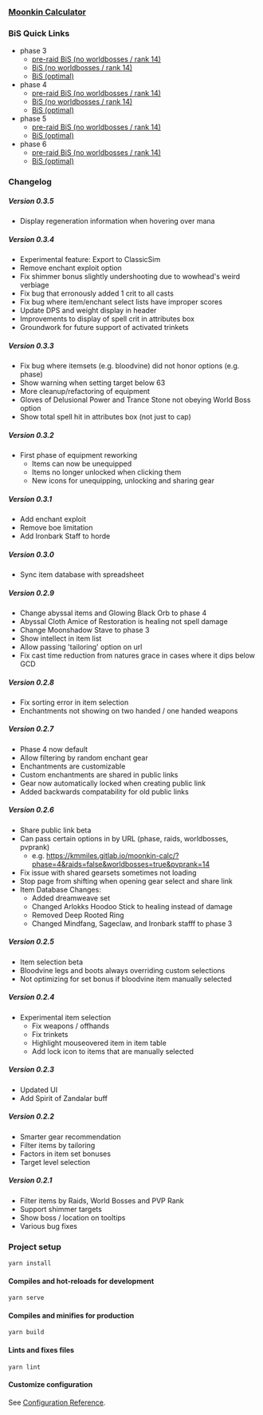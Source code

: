 ### [Moonkin Calculator](https://kmmiles.gitlab.io/moonkin-calc/)

### BiS Quick Links
  - phase 3
    - [pre-raid BiS (no worldbosses / rank 14)](https://kmmiles.gitlab.io/moonkin-calc/?phase=3&raids=false&worldbosses=false&pvprank=1)
    - [BiS (no worldbosses / rank 14)](https://kmmiles.gitlab.io/moonkin-calc/?phase=3&raids=true&worldbosses=false&pvprank=1)
    - [BiS (optimal)](https://kmmiles.gitlab.io/moonkin-calc/?phase=3&raids=true&worldbosses=true&pvprank=14)
  - phase 4
    - [pre-raid BiS (no worldbosses / rank 14)](https://kmmiles.gitlab.io/moonkin-calc/?phase=4&raids=false&worldbosses=false&pvprank=1)
    - [BiS (no worldbosses / rank 14)](https://kmmiles.gitlab.io/moonkin-calc/?phase=4&raids=true&worldbosses=false&pvprank=1)
    - [BiS (optimal)](https://kmmiles.gitlab.io/moonkin-calc/?phase=4&raids=true&worldbosses=true&pvprank=14)
  - phase 5
    - [pre-raid BiS (no worldbosses / rank 14)](https://kmmiles.gitlab.io/moonkin-calc/?phase=5&raids=false&worldbosses=false&pvprank=1)
    - [BiS (optimal)](https://kmmiles.gitlab.io/moonkin-calc/?phase=5&raids=true&worldbosses=true&pvprank=14)
  - phase 6
    - [pre-raid BiS (no worldbosses / rank 14)](https://kmmiles.gitlab.io/moonkin-calc/?phase=6&raids=false&worldbosses=false&pvprank=1)
    - [BiS (optimal)](https://kmmiles.gitlab.io/moonkin-calc/?phase=6&raids=true&worldbosses=true&pvprank=14)

### Changelog
##### Version 0.3.5
  - Display regeneration information when hovering over mana

##### Version 0.3.4
  - Experimental feature: Export to ClassicSim
  - Remove enchant exploit option
  - Fix shimmer bonus slightly undershooting due to wowhead's weird verbiage
  - Fix bug that erronously added 1 crit to all casts
  - Fix bug where item/enchant select lists have improper scores
  - Update DPS and weight display in header
  - Improvements to display of spell crit in attributes box
  - Groundwork for future support of activated trinkets
  
##### Version 0.3.3
  - Fix bug where itemsets (e.g. bloodvine) did not honor options (e.g. phase)
  - Show warning when setting target below 63
  - More cleanup/refactoring of equipment
  - Gloves of Delusional Power and Trance Stone not obeying World Boss option
  - Show total spell hit in attributes box (not just to cap)

##### Version 0.3.2
  - First phase of equipment reworking
    - Items can now be unequipped
    - Items no longer unlocked when clicking them
    - New icons for unequipping, unlocking and sharing gear
    
##### Version 0.3.1
  - Add enchant exploit
  - Remove boe limitation
  - Add Ironbark Staff to horde

##### Version 0.3.0
  - Sync item database with spreadsheet
  
##### Version 0.2.9
  - Change abyssal items and Glowing Black Orb to phase 4
  - Abyssal Cloth Amice of Restoration is healing not spell damage
  - Change Moonshadow Stave to phase 3
  - Show intellect in item list
  - Allow passing 'tailoring' option on url
  - Fix cast time reduction from natures grace in cases where it dips below GCD

##### Version 0.2.8
  - Fix sorting error in item selection
  - Enchantments not showing on two handed / one handed weapons

##### Version 0.2.7
  - Phase 4 now default
  - Allow filtering by random enchant gear
  - Enchantments are customizable
  - Custom enchantments are shared in public links
  - Gear now automatically locked when creating public link
  - Added backwards compatability for old public links

##### Version 0.2.6
  - Share public link beta
  - Can pass certain options in by URL (phase, raids, worldbosses, pvprank)
    - e.g. https://kmmiles.gitlab.io/moonkin-calc/?phase=4&raids=false&worldbosses=true&pvprank=14
  - Fix issue with shared gearsets sometimes not loading
  - Stop page from shifting when opening gear select and share link
  - Item Database Changes:
    - Added dreamweave set
    - Changed Arlokks Hoodoo Stick to healing instead of damage
    - Removed Deep Rooted Ring
    - Changed Mindfang, Sageclaw, and Ironbark stafff to phase 3

##### Version 0.2.5
  - Item selection beta
  - Bloodvine legs and boots always overriding custom selections
  - Not optimizing for set bonus if bloodvine item manually selected

##### Version 0.2.4
  - Experimental item selection
    - Fix weapons / offhands 
    - Fix trinkets
    - Highlight mouseovered item in item table
    - Add lock icon to items that are manually selected
##### Version 0.2.3
  - Updated UI
  - Add Spirit of Zandalar buff

##### Version 0.2.2
  - Smarter gear recommendation
  - Filter items by tailoring
  - Factors in item set bonuses
  - Target level selection
  
##### Version 0.2.1
  - Filter items by Raids, World Bosses and PVP Rank
  - Support shimmer targets
  - Show boss / location on tooltips
  - Various bug fixes

### Project setup
```
yarn install
```

#### Compiles and hot-reloads for development
```
yarn serve
```

#### Compiles and minifies for production
```
yarn build
```

#### Lints and fixes files
```
yarn lint
```

#### Customize configuration
See [Configuration Reference](https://cli.vuejs.org/config/).
